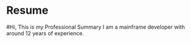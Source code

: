 # Resume
#Hi, This is my Professional Summary
I am a mainframe developer with around 12 years of experience.

